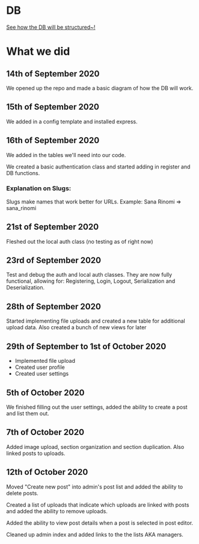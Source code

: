 # DB
[See how the DB will be structured~!](https://dbdiagram.io/d/5f5fc8e17da1ea736e2dd3ff)

# What we did
## 14th of September 2020
We opened up the repo and made a basic diagram of how the DB will work.

## 15th of September 2020
We added in a config template and installed express.

## 16th of September 2020
We added in the tables we'll need into our code.

We created a basic authentication class and started adding in register and DB functions.

### Explanation on Slugs:
Slugs make names that work better for URLs.
Example: Sana Rinomi => sana_rinomi

## 21st of September 2020
Fleshed out the local auth class (no testing as of right now)

## 23rd of September 2020
Test and debug the auth and local auth classes.
They are now fully functional, allowing for: Registering, Login, Logout, Serialization and Deserialization.

## 28th of September 2020
Started implementing file uploads and created a new table for additional upload data.
Also created a bunch of new views for later

## 29th of September to 1st of October 2020
* Implemented file upload
* Created user profile
* Created user settings

## 5th of October 2020
We finished filling out the user settings, added the ability to create a post and list them out.

## 7th of October 2020
Added image upload, section organization and section duplication. Also linked posts to uploads.

## 12th of October 2020
Moved "Create new post" into admin's post list and added the ability to delete posts.

Created a list of uploads that indicate which uploads are linked with posts and added the ability to remove uploads.

Added the ability to view post details when a post is selected in post editor.

Cleaned up admin index and added links to the the lists AKA managers.